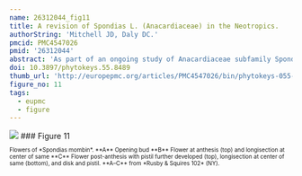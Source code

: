 ```yaml
---
name: 26312044_fig11
title: A revision of Spondias L. (Anacardiaceae) in the Neotropics.
authorString: 'Mitchell JD, Daly DC.'
pmcid: PMC4547026
pmid: '26312044'
abstract: 'As part of an ongoing study of Anacardiaceae subfamily Spondioideae, the ten native and one introduced species of Spondias in the Neotropics are revised. The genus is circumscribed. Three new species, Spondiasadmirabilis, Spondiasexpeditionaria, and Spondiasglobosa, are described and illustrated; a key to the taxa found in the Neotropics and distribution maps are provided. The Paleotropical species and allied genera are reviewed. Diagnostic character sets include leaf architecture, habit, flower morphology, and gross fruit morphology. Notes on the ecology and economic botany of the species are provided.'
doi: 10.3897/phytokeys.55.8489
thumb_url: 'http://europepmc.org/articles/PMC4547026/bin/phytokeys-055-001-g011.gif'
figure_no: 11
tags:
  - eupmc
  - figure
---
```

<img src='http://europepmc.org/articles/PMC4547026/bin/phytokeys-055-001-g011.jpg' style='max-height: 300px'>
### Figure 11
<p style='font-size: 10px;'>Flowers of *<named-content content-type="taxon-name"><named-content content-type="genus">Spondias</named-content> <named-content content-type="species">mombin</named-content></named-content>*. **A** Opening bud **B** Flower at anthesis (top) and longisection at center of same **C** Flower post-anthesis with pistil further developed (top), longisection at center of same (bottom), and disk and pistil. **A–C** from *Rusby &amp; Squires 102* (NY).</p>